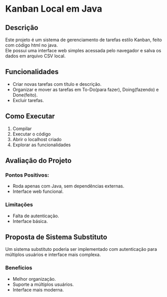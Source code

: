 # Kanban Local em Java

## Descrição
Este projeto é um sistema de gerenciamento de tarefas estilo Kanban, feito com código html no java.  
Ele possui uma interface web simples acessada pelo navegador e salva os dados em arquivo CSV local.  

## Funcionalidades
- Criar novas tarefas com título e descrição.
- Organizar e mover as tarefas em To-Do(para fazer), Doing(fazendo) e Done(feito).
- Excluir tarefas.

## Como Executar
1. Compilar
2. Executar o código
3. Abrir o localhost criado
4. Explorar as funcionalidades

## Avaliação do Projeto
### Pontos Positivos:
- Roda apenas com Java, sem dependências externas.
- Interface web funcional.

### Limitações
- Falta de autenticação.
- Interface básica.

## Proposta de Sistema Substituto
Um sistema substituto poderia ser implementado com autenticação para múltiplos usuários e interface mais complexa.

### Benefícios
- Melhor organização.
- Suporte a múltiplos usuários.
- Interface mais moderna.
